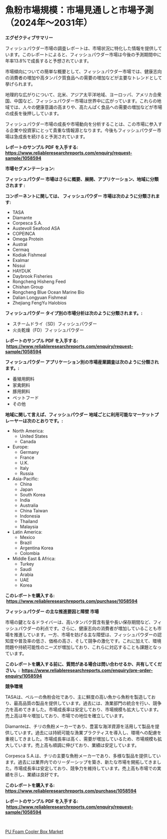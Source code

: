 <p><h1>魚粉市場規模：市場見通しと市場予測（2024年～2031年）</h1></p><p><strong>エグゼクティブサマリー</strong></p>
<p><p>フィッシュパウダー市場の調査レポートは、市場状況に特化した情報を提供しています。このレポートによると、フィッシュパウダー市場は今後の予測期間中に年率13.8%で成長すると予想されています。</p><p>市場傾向についての簡単な概要として、フィッシュパウダー市場では、健康志向の消費者の増加や高タンパク質食品への需要の増加などが主要なトレンドとして挙げられます。</p><p>地理的な広がりについて、北米、アジア太平洋地域、ヨーロッパ、アメリカ合衆国、中国など、フィッシュパウダー市場は世界中に広がっています。これらの地域では、人々の健康意識の高まりや、高たんぱく食品への需要の増加などが市場の成長を後押ししています。</p><p>フィッシュパウダー市場の成長や市場動向を分析することは、この市場に参入する企業や投資家にとって貴重な情報源となります。今後もフィッシュパウダー市場は急成長を続けると予測されています。</p></p>
<p><strong>レポートのサンプル PDF を入手する: <a href="https://www.reliableresearchreports.com/enquiry/request-sample/1058594">https://www.reliableresearchreports.com/enquiry/request-sample/1058594</a></strong></p>
<p><strong>市場セグメンテーション:</strong></p>
<p><strong> フィッシュパウダー 市場はさらに概要、展開、アプリケーション、地域に分類されます :</strong></p>
<p><strong>コンポーネントに関しては、 フィッシュパウダー 市場は次のように分類されます: &nbsp;</strong></p>
<p><ul><li>TASA</li><li>Diamante</li><li>Corpesca S.A.</li><li>Austevoll Seafood ASA</li><li>COPEINCA</li><li>Omega Protein</li><li>Austral</li><li>Cermaq</li><li>Kodiak Fishmeal</li><li>Exalmar</li><li>Nissui</li><li>HAYDUK</li><li>Daybrook Fisheries</li><li>Rongcheng Hisheng Feed</li><li>Chishan Group</li><li>Rongcheng Blue Ocean Marine Bio</li><li>Dalian Longyuan Fishmeal</li><li>Zhejiang FengYu Halobios</li></ul></p>
<p><strong> フィッシュパウダー タイプ別の市場分析は次のように分類されます。:</strong></p>
<p><ul><li>スチームドライ（SD）フィッシュパウダー</li><li>火炎乾燥（FD）フィッシュパウダー</li></ul></p>
<p><strong>レポートのサンプル PDF を入手する: &nbsp;<a href="https://www.reliableresearchreports.com/enquiry/request-sample/1058594">https://www.reliableresearchreports.com/enquiry/request-sample/1058594</a></strong></p>
<p><strong> フィッシュパウダー アプリケーション別の市場産業調査は次のように分類されます。:</strong></p>
<p><ul><li>養殖用飼料</li><li>家禽飼料</li><li>豚用飼料</li><li>ペットフード</li><li>その他</li></ul></p>
<p><strong>地域に関して言えば、フィッシュパウダー 地域ごとに利用可能なマーケットプレーヤーは次のとおりです。:</strong></p>
<p><ul>
    <li>
        North America:
        <ul>
            <li>United States</li>
            <li>Canada</li>
        </ul>
    </li>
    <li>
        Europe:
        <ul>
            <li>Germany</li>
            <li>France</li>
            <li>U.K.</li>
            <li>Italy</li>
            <li>Russia</li>
        </ul>
    </li>
    <li>
        Asia-Pacific:
        <ul>
            <li>China</li>
            <li>Japan</li>
            <li>South Korea</li>
            <li>India</li>
            <li>Australia</li>
            <li>China Taiwan</li>
            <li>Indonesia</li>
            <li>Thailand</li>
            <li>Malaysia</li>
        </ul>
    </li>
    <li>
        Latin America:
        <ul>
            <li>Mexico</li>
            <li>Brazil</li>
            <li>Argentina Korea</li>
            <li>Colombia</li>
        </ul>
    </li>
    <li>
        Middle East & Africa:
        <ul>
            <li>Turkey</li>
            <li>Saudi</li>
            <li>Arabia</li>
            <li>UAE</li>
            <li>Korea</li>
        </ul>
    </li>
    </ul></p>
<p><strong>このレポートを購入する: &nbsp;<a href="https://www.reliableresearchreports.com/purchase/1058594">https://www.reliableresearchreports.com/purchase/1058594</a></strong></p>
<p><strong>フィッシュパウダー の主な推進要因と障壁 市場</strong></p>
<p><p>市場の鍵となるドライバーは、高いタンパク質含有量や長い保存期間など、フィッシュパウダーの利点です。さらに、健康志向の消費者が増加していることも市場を推進しています。一方、市場を妨げる主な障壁は、フィッシュパウダーの認知度や普及率の低さ、価格の高さ、そして競争の激化です。これに加えて、環境問題や持続可能性のニーズが増加しており、これらに対応することも課題となっています。</p></p>
<p><strong>このレポートを購入する前に、質問がある場合は問い合わせるか、共有してください。:&nbsp; <a href="https://www.reliableresearchreports.com/enquiry/pre-order-enquiry/1058594">https://www.reliableresearchreports.com/enquiry/pre-order-enquiry/1058594</a></strong></p>
<p><strong>競争環境</strong></p>
<p><p>TASAは、ペルーの魚粉会社であり、主に鮮度の高い魚から魚粉を製造しており、最高品質の製品を提供しています。過去には、漁業部門の統合を行い、競争力を高めてきました。市場成長率は安定しており、市場規模も拡大しています。売上高は年々増加しており、市場での地位を確立しています。</p><p>Diamanteは、チリの魚粉メーカーであり、豊富な海洋資源を活用して製品を提供しています。過去には持続可能な漁業プラクティスを導入し、環境への配慮を重視してきました。市場成長率は高く、需要が増加しているため、市場規模も拡大しています。売上高も順調に伸びており、業績は安定しています。</p><p>Corpesca S.A.は、チリの主要な魚粉メーカーであり、多様な製品を提供しています。過去には業界内でのリーダーシップを築き、新たな市場を開拓してきました。市場成長率は安定しており、競争力を維持しています。売上高も市場での実績を示し、業績は良好です。</p></p>
<p><strong>このレポートを購入する: &nbsp; <a href="https://www.reliableresearchreports.com/purchase/1058594">https://www.reliableresearchreports.com/purchase/1058594</a></strong></p>
<p><strong>レポートのサンプル PDF を入手する: &nbsp;<a href="https://www.reliableresearchreports.com/enquiry/request-sample/1058594">https://www.reliableresearchreports.com/enquiry/request-sample/1058594</a></strong><strong></strong></p>
<p>&nbsp;</p>
<p><p><a href="https://funky-papaya-cf4.notion.site/PU-Foam-Cooler-Box-Market-Size-Market-Share-and-Global-Market-Analysis-Report-2024-2031-056669fa8d2f4232a239447589372e2e">PU Foam Cooler Box Market</a></p></p>